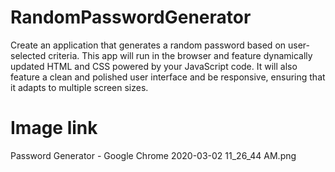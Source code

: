 # RandomPasswordGenerator
Create an application that generates a random password based on user-selected criteria. This app will run in the browser and feature dynamically updated HTML and CSS powered by your JavaScript code. It will also feature a clean and polished user interface and be responsive, ensuring that it adapts to multiple screen sizes.

# Image link
Password Generator - Google Chrome 2020-03-02 11_26_44 AM.png